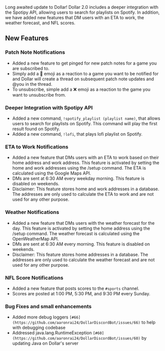 Long awaited update to Dollar! Dollar 2.0 includes a deeper integration with the Spotipy API, allowing users to search for playlists on Spotify. In addition, we have added new features that DM users with an ETA to work, the weather forecast, and NFL scores. 

## New Features

### Patch Note Notifications
- Added a new feature to get pinged for new patch notes for a game you are subscribed to.
- Simply add a 🔔 emoji as a reaction to a game you want to be notified for and Dollar will create a thread on subsequent patch note updates and @you in the thread.
- To unsubscribe, simple add a ❌ emoji as a reaction to the game you want to unsubscribe from.

### Deeper Integration with Spotipy API
- Added a new command, `!spotify_playlist (playlist name)`, that allows users to search for playlists on Spotify. This command will play the first result found on Spotify.
- Added a new command, `!lofi`, that plays lofi playlist on Spotify.

### ETA to Work Notifications
- Added a new feature that DMs users with an ETA to work based on their home address and work address. This feature is activated by setting the home and work addresses using the /setup command. The ETA is calculated using the Google Maps API.
- DMs are sent at 6:30 AM every weekday morning. This feature is disabled on weekends.
- Disclaimer: This feature stores home and work addresses in a database. The addresses are only used to calculate the ETA to work and are not used for any other purpose.

### Weather Notifications
- Added a new feature that DMs users with the weather forecast for the day. This feature is activated by setting the home address using the /setup command. The weather forecast is calculated using the OpenWeatherMap API.
- DMs are sent at 6:30 AM every morning. This feature is disabled on weekends.
- Disclaimer: This feature stores home addresses in a database. The addresses are only used to calculate the weather forecast and are not used for any other purpose.

### NFL Score Notifications
- Added a new feature that posts scores to the `#sports` channel.
- Scores are posted at 1:00 PM, 5:30 PM, and 9:30 PM every Sunday.


### Bug Fixes and small enhancements
- Added more debug loggers `[#66](https://github.com/aaronrai24/DollarDiscordBot/issues/66)` to help with debugging codebase
- Addressed java.lang.RuntimeException `[#60](https://github.com/aaronrai24/DollarDiscordBot/issues/60)` by updating Java on Dollar's server